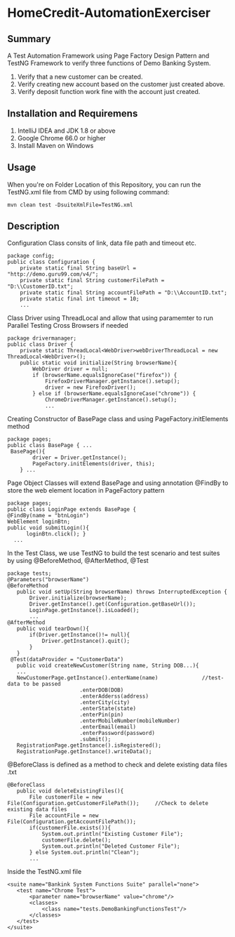 # HomeCredit-AutomationExerciser

## Summary
A Test Automation Framework using Page Factory Design Pattern and TestNG Framework to verify three functions of Demo Banking System.

1. Verify that a new customer can be created.
2. Verify creating new account based on the customer just created above.
3. Verify deposit function work fine with the account just created.

## Installation and Requiremens

1. IntelliJ IDEA and JDK 1.8 or above
2. Google Chrome 66.0 or higher
3. Install Maven on Windows

## Usage

When you're on Folder Location of this Repository, you can run the TestNG.xml file from CMD by using following command:

```
mvn clean test -DsuiteXmlFile=TestNG.xml
```

## Description

Configuration Class consits of link, data file path and timeout etc.
```
package config;
public class Configuration {
    private static final String baseUrl = "http://demo.guru99.com/v4/";
    private static final String customerFilePath = "D:\\CustomerID.txt";
    private static final String accountFilePath = "D:\\AccountID.txt";
    private static final int timeout = 10;
    ...
```

Class Driver using ThreadLocal and allow that using paramemter to run Parallel Testing Cross Browsers if needed
```
package drivermanager;
public class Driver {
    private static ThreadLocal<WebDriver>webDriverThreadLocal = new ThreadLocal<WebDriver>();
    public static void initialize(String browserName){
        WebDriver driver = null;
        if (browserName.equalsIgnoreCase("firefox")) {
            FirefoxDriverManager.getInstance().setup();
            driver = new FirefoxDriver();
        } else if (browserName.equalsIgnoreCase("chrome")) {
            ChromeDriverManager.getInstance().setup();
            ...
```

Creating Constructor of BasePage class and using PageFactory.initElements method 
```
package pages;
public class BasePage { ...
 BasePage(){
        driver = Driver.getInstance();
        PageFactory.initElements(driver, this);
    } ...
 ```
 
 Page Object Classes will extend BasePage and using annotation @FindBy to store the web element location in PageFactory pattern
  ```
package pages;
public class LoginPage extends BasePage {
@FindBy(name = "btnLogin")
WebElement loginBtn;
public void submitLogin(){
        loginBtn.click(); }
    ...
 ```   
 
 In the Test Class, we use TestNG to build the test scenario and test suites by using @BeforeMethod, @AfterMethod, @Test
 ```
package tests;
@Parameters("browserName")
@BeforeMethod
    public void setUp(String browserName) throws InterruptedException {
        Driver.initialize(browserName);
        Driver.getInstance().get(Configuration.getBaseUrl());
        LoginPage.getInstance().isLoaded();
        ...
 @AfterMethod
    public void tearDown(){
        if(Driver.getInstance()!= null){
            Driver.getInstance().quit();
        }
    }
  @Test(dataProvider = "CustomerData")
    public void createNewCustomer(String name, String DOB...){  
    ...
    NewCustomerPage.getInstance().enterName(name)              //test-data to be passed
                        .enterDOB(DOB)
                        .enterAdderss(address)
                        .enterCity(city)
                        .enterState(state)
                        .enterPin(pin)
                        .enterMobileNumber(mobileNumber)
                        .enterEmail(email)
                        .enterPassword(password)
                        .submit();    
    RegistrationPage.getInstance().isRegistered();            
    RegistrationPage.getInstance().writeData(); 
 ```
@BeforeClass is defined as a method to check and delete existing data files .txt
 ```
 @BeforeClass
    public void deleteExistingFiles(){
        File customerFile = new File(Configuration.getCustomerFilePath());     //Check to delete existing data files
        File accountFile = new File(Configuration.getAccountFilePath());
        if(customerFile.exists()){
            System.out.println("Existing Customer File");
            customerFile.delete();
            System.out.println("Deleted Customer File");
        } else System.out.println("Clean");
        ...
 ```
 Inside the TestNG.xml file 
 ```
 <suite name="Bankink System Functions Suite" parallel="none">
    <test name="Chrome Test">
        <parameter name="browserName" value="chrome"/>
        <classes>
            <class name="tests.DemoBankingFunctionsTest"/>
        </classes>
    </test>
</suite>
```
 
